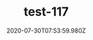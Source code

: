---
title: test-117
date: 2020-07-30T07:53:59.980Z
banner_subcontent: asdfsf
category: Personal stories
focus: Assessment of organisational approach
role: Line manager/supervisor
organisation_size: Micro (<10 employees)
industry: Property & Construction
content: Lorem ipsum dolor sit amet, consectetur adipiscing elit, sed do eiusmod tempor incididunt ut labore et dolore magna aliqua. Ut enim ad minim veniam, quis nostrud exercitation ullamco laboris nisi ut aliquip ex ea commodo consequat. Duis aute irure dolor in reprehenderit in voluptate velit esse cillum dolore eu fugiat nulla pariatur. Excepteur sint occaecat cupidatat non proident, sunt in culpa qui officia deserunt mollit anim id est laborum.
---